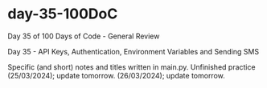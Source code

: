 # day-35-100DoC
Day 35 of 100 Days of Code - General Review

Day 35 - API Keys, Authentication, Environment Variables and Sending SMS

Specific (and short) notes and titles written in main.py. 
  Unfinished practice (25/03/2024); update tomorrow.
                      (26/03/2024); update tomorrow.
